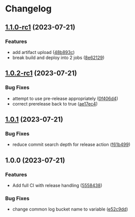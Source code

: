 # Changelog

## [1.1.0-rc1](https://github.com/agfunderburg10/react-cors-spa/compare/v1.0.2-rc1...v1.1.0-rc1) (2023-07-21)


### Features

* add artifact upload ([48b893c](https://github.com/agfunderburg10/react-cors-spa/commit/48b893ca0f5c34cec1fdb70b172f549c250fef3d))
* break build and deploy into 2 jobs ([8e62129](https://github.com/agfunderburg10/react-cors-spa/commit/8e62129f5e43ae60a481d1c2760cf5d1f1ab5d7b))

## [1.0.2-rc1](https://github.com/agfunderburg10/react-cors-spa/compare/v1.0.1...v1.0.2-rc1) (2023-07-21)


### Bug Fixes

* attempt to use pre-release appropriately ([0f406d4](https://github.com/agfunderburg10/react-cors-spa/commit/0f406d41ae00afd58e894a3f510850a877d45858))
* correct prerelease back to true ([ae17ec4](https://github.com/agfunderburg10/react-cors-spa/commit/ae17ec45427417810d905162bc653d0f6d404d9f))

## [1.0.1](https://github.com/agfunderburg10/react-cors-spa/compare/v1.0.0...v1.0.1) (2023-07-21)


### Bug Fixes

* reduce commit search depth for release action ([f61b499](https://github.com/agfunderburg10/react-cors-spa/commit/f61b499d97c77702870c870e9e6d06362ca9c3b4))

## 1.0.0 (2023-07-21)


### Features

* Add full CI with release handling ([5558438](https://github.com/agfunderburg10/react-cors-spa/commit/5558438ba7fe36d06ddc9626091627548caead4c))


### Bug Fixes

* change common log bucket name to variable ([e52c9dd](https://github.com/agfunderburg10/react-cors-spa/commit/e52c9dd78d21554faffc3258d3967dedb77798b3))
